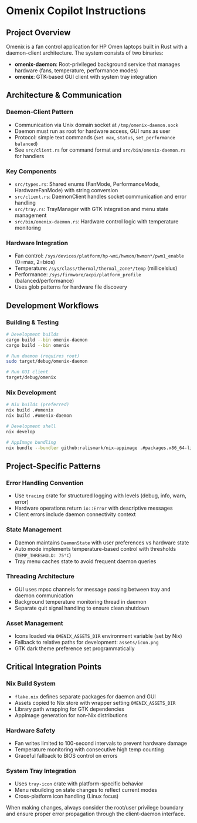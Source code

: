 # Omenix Copilot Instructions

## Project Overview

Omenix is a fan control application for HP Omen laptops built in Rust with a daemon-client architecture. The system consists of two binaries:

- **omenix-daemon**: Root-privileged background service that manages hardware (fans, temperature, performance modes)
- **omenix**: GTK-based GUI client with system tray integration

## Architecture & Communication

### Daemon-Client Pattern

- Communication via Unix domain socket at `/tmp/omenix-daemon.sock`
- Daemon must run as root for hardware access, GUI runs as user
- Protocol: simple text commands (`set max`, `status`, `set_performance balanced`)
- See `src/client.rs` for command format and `src/bin/omenix-daemon.rs` for handlers

### Key Components

- `src/types.rs`: Shared enums (FanMode, PerformanceMode, HardwareFanMode) with string conversion
- `src/client.rs`: DaemonClient handles socket communication and error handling
- `src/tray.rs`: TrayManager with GTK integration and menu state management
- `src/bin/omenix-daemon.rs`: Hardware control logic with temperature monitoring

### Hardware Integration

- Fan control: `/sys/devices/platform/hp-wmi/hwmon/hwmon*/pwm1_enable` (0=max, 2=bios)
- Temperature: `/sys/class/thermal/thermal_zone*/temp` (millicelsius)
- Performance: `/sys/firmware/acpi/platform_profile` (balanced/performance)
- Uses glob patterns for hardware file discovery

## Development Workflows

### Building & Testing

```bash
# Development builds
cargo build --bin omenix-daemon
cargo build --bin omenix

# Run daemon (requires root)
sudo target/debug/omenix-daemon

# Run GUI client
target/debug/omenix
```

### Nix Development

```bash
# Nix builds (preferred)
nix build .#omenix
nix build .#omenix-daemon

# Development shell
nix develop

# AppImage bundling
nix bundle --bundler github:ralismark/nix-appimage .#packages.x86_64-linux.omenix
```

## Project-Specific Patterns

### Error Handling Convention

- Use `tracing` crate for structured logging with levels (debug, info, warn, error)
- Hardware operations return `io::Error` with descriptive messages
- Client errors include daemon connectivity context

### State Management

- Daemon maintains `DaemonState` with user preferences vs hardware state
- Auto mode implements temperature-based control with thresholds (`TEMP_THRESHOLD: 75°C`)
- Tray menu caches state to avoid frequent daemon queries

### Threading Architecture

- GUI uses mpsc channels for message passing between tray and daemon communication
- Background temperature monitoring thread in daemon
- Separate quit signal handling to ensure clean shutdown

### Asset Management

- Icons loaded via `OMENIX_ASSETS_DIR` environment variable (set by Nix)
- Fallback to relative paths for development: `assets/icon.png`
- GTK dark theme preference set programmatically

## Critical Integration Points

### Nix Build System

- `flake.nix` defines separate packages for daemon and GUI
- Assets copied to Nix store with wrapper setting `OMENIX_ASSETS_DIR`
- Library path wrapping for GTK dependencies
- AppImage generation for non-Nix distributions

### Hardware Safety

- Fan writes limited to 100-second intervals to prevent hardware damage
- Temperature monitoring with consecutive high temp counting
- Graceful fallback to BIOS control on errors

### System Tray Integration

- Uses `tray-icon` crate with platform-specific behavior
- Menu rebuilding on state changes to reflect current modes
- Cross-platform icon handling (Linux focus)

When making changes, always consider the root/user privilege boundary and ensure proper error propagation through the client-daemon interface.
